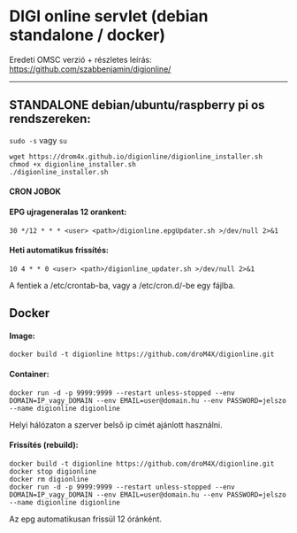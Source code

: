 # DIGI online servlet (debian standalone / docker)
Eredeti OMSC verzió + részletes leírás: https://github.com/szabbenjamin/digionline/

---
## STANDALONE debian/ubuntu/raspberry pi os rendszereken:
`sudo -s` vagy `su`
```
wget https://drom4x.github.io/digionline/digionline_installer.sh
chmod +x digionline_installer.sh
./digionline_installer.sh
```

#### CRON JOBOK
#### EPG ujrageneralas 12 orankent:
```
30 */12 * * * <user> <path>/digionline.epgUpdater.sh >/dev/null 2>&1
```

#### Heti automatikus frissítés:
```
10 4 * * 0 <user> <path>/digionline_updater.sh >/dev/null 2>&1
```

A fentiek a /etc/crontab-ba, vagy a /etc/cron.d/-be egy fájlba.

## Docker
#### Image:
```
docker build -t digionline https://github.com/droM4X/digionline.git
```

#### Container:
```
docker run -d -p 9999:9999 --restart unless-stopped --env DOMAIN=IP_vagy_DOMAIN --env EMAIL=user@domain.hu --env PASSWORD=jelszo --name digionline digionline
```
Helyi hálózaton a szerver belső ip címét ajánlott használni.

#### Frissítés (rebuild):
```
docker build -t digionline https://github.com/droM4X/digionline.git
docker stop digionline
docker rm digionline
docker run -d -p 9999:9999 --restart unless-stopped --env DOMAIN=IP_vagy_DOMAIN --env EMAIL=user@domain.hu --env PASSWORD=jelszo --name digionline digionline
```

Az epg automatikusan frissül 12 óránként.
